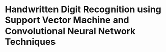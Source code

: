 # Handwritten Digit Recognition using Support Vector Machine and Convolutional Neural Network Techniques
